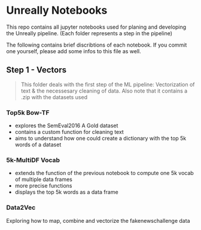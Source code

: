 # Unreally Notebooks

This repo contains all jupyter notebooks used for planing and developing the Unreally pipeline.
(Each folder represents a step in the pipeline)

The following contains brief discribtions of each notebook. If you commit one yourself, please add
some infos to this file as well.

## Step 1 - Vectors
> This folder deals with the first step of the ML pipeline: Vectorization of text & the necessesary cleaning of data.
> Also note that it contains a .zip with the datasets used

### Top5k Bow-TF
- explores the SemEval2016 A Gold dataset
- contains a custom function for cleaning text
- aims to understand how one could create a dictionary with the top 5k words of a dataset


### 5k-MultiDF Vocab
- extends the function of the previous notebook to compute one 5k vocab of multiple data frames
- more precise functions
- displays the top 5k words as a data frame

### Data2Vec
Exploring how to map, combine and vectorize the fakenewschallenge data
